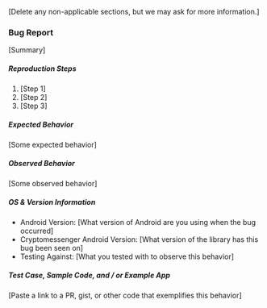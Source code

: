 [Delete any non-applicable sections, but we may ask for more information.]

### Bug Report
[Summary]

##### Reproduction Steps
1. [Step 1]
2. [Step 2]
3. [Step 3]

##### Expected Behavior
[Some expected behavior]

##### Observed Behavior
[Some observed behavior]

##### OS & Version Information
* Android Version: [What version of Android are you using when the bug occurred]
* Cryptomessenger Android Version: [What version of the library has this bug been seen on]
* Testing Against: [What you tested with to observe this behavior]

##### Test Case, Sample Code, and / or Example App
[Paste a link to a PR, gist, or other code that exemplifies this behavior]
